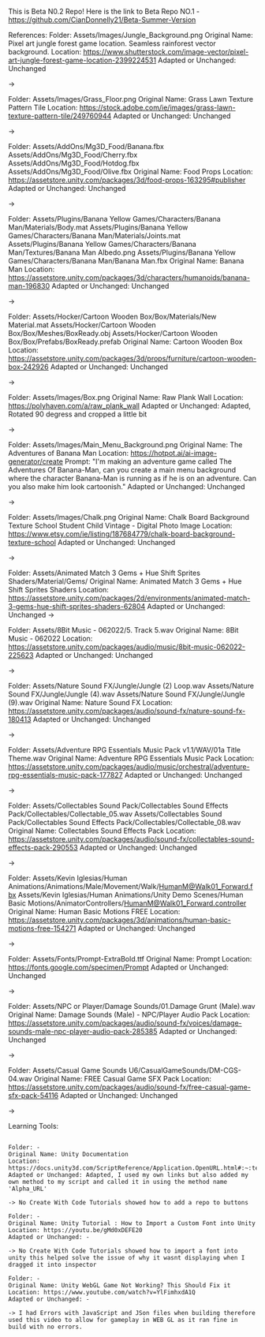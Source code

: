 This is Beta N0.2 Repo! Here is the link to Beta Repo NO.1 - https://github.com/CianDonnelly21/Beta-Summer-Version

References:
Folder: Assets/Images/Jungle_Background.png
Original Name: Pixel art jungle forest game location. Seamless rainforest vector background.
Location: https://www.shutterstock.com/image-vector/pixel-art-jungle-forest-game-location-2399224531
Adapted or Unchanged: Unchanged

->

Folder: Assets/Images/Grass_Floor.png
Original Name: Grass Lawn Texture Pattern Tile 
Location: https://stock.adobe.com/ie/images/grass-lawn-texture-pattern-tile/249760944
Adapted or Unchanged: Unchanged

->

Folder: 
Assets/AddOns/Mg3D_Food/Banana.fbx
Assets/AddOns/Mg3D_Food/Cherry.fbx
Assets/AddOns/Mg3D_Food/Hotdog.fbx
Assets/AddOns/Mg3D_Food/Olive.fbx
Original Name: Food Props
Location: https://assetstore.unity.com/packages/3d/food-props-163295#publisher
Adapted or Unchanged: Unchanged

->

Folder: 
Assets/Plugins/Banana Yellow Games/Characters/Banana Man/Materials/Body.mat
Assets/Plugins/Banana Yellow Games/Characters/Banana Man/Materials/Joints.mat
Assets/Plugins/Banana Yellow Games/Characters/Banana Man/Textures/Banana Man Albedo.png
Assets/Plugins/Banana Yellow Games/Characters/Banana Man/Banana Man.fbx
Original Name: Banana Man
Location: https://assetstore.unity.com/packages/3d/characters/humanoids/banana-man-196830
Adapted or Unchanged: Unchanged

->

Folder:
Assets/Hocker/Cartoon Wooden Box/Box/Materials/New Material.mat
Assets/Hocker/Cartoon Wooden Box/Box/Meshes/BoxReady.obj
Assets/Hocker/Cartoon Wooden Box/Box/Prefabs/BoxReady.prefab
Original Name: Cartoon Wooden Box
Location: https://assetstore.unity.com/packages/3d/props/furniture/cartoon-wooden-box-242926
Adapted or Unchanged: Unchanged

->

Folder: Assets/Images/Box.png
Original Name: Raw Plank Wall
Location: https://polyhaven.com/a/raw_plank_wall
Adapted or Unchanged: Adapted, Rotated 90 degress and cropped a little bit

->

Folder: Assets/Images/Main_Menu_Background.png
Original Name: The Adventures of Banana Man
Location: https://hotpot.ai/ai-image-generator/create
Prompt: "I'm making an adventure game called The Adventures Of Banana-Man, can you create a main menu background where the character Banana-Man is running as if he is on an adventure. Can you also make him look cartoonish."
Adapted or Unchanged: Unchanged

->

Folder: Assets/Images/Chalk.png
Original Name: Chalk Board Background Texture School Student Child Vintage - Digital Photo Image
Location: https://www.etsy.com/ie/listing/187684779/chalk-board-background-texture-school
Adapted or Unchanged: Unchanged

->

Folder: Assets/Animated Match 3 Gems + Hue Shift Sprites Shaders/Material/Gems/
Original Name: Animated Match 3 Gems + Hue Shift Sprites Shaders
Location: https://assetstore.unity.com/packages/2d/environments/animated-match-3-gems-hue-shift-sprites-shaders-62804
Adapted or Unchanged: Unchanged
->

Folder: Assets/8Bit Music - 062022/5. Track 5.wav
Original Name: 8Bit Music - 062022
Location: https://assetstore.unity.com/packages/audio/music/8bit-music-062022-225623
Adapted or Unchanged: Unchanged

->

Folder: 
Assets/Nature Sound FX/Jungle/Jungle (2) Loop.wav
Assets/Nature Sound FX/Jungle/Jungle (4).wav
Assets/Nature Sound FX/Jungle/Jungle (9).wav
Original Name: Nature Sound FX
Location: https://assetstore.unity.com/packages/audio/sound-fx/nature-sound-fx-180413
Adapted or Unchanged: Unchanged

->

Folder: Assets/Adventure RPG Essentials Music Pack v1.1/WAV/01a Title Theme.wav
Original Name: Adventure RPG Essentials Music Pack
Location: https://assetstore.unity.com/packages/audio/music/orchestral/adventure-rpg-essentials-music-pack-177827
Adapted or Unchanged: Unchanged

->

Folder: 
Assets/Collectables Sound Pack/Collectables Sound Effects Pack/Collectables/Collectable_05.wav
Assets/Collectables Sound Pack/Collectables Sound Effects Pack/Collectables/Collectable_08.wav
Original Name: Collectables Sound Effects Pack
Location: https://assetstore.unity.com/packages/audio/sound-fx/collectables-sound-effects-pack-290553
Adapted or Unchanged: Unchanged

->

Folder: 
Assets/Kevin Iglesias/Human Animations/Animations/Male/Movement/Walk/HumanM@Walk01_Forward.fbx
Assets/Kevin Iglesias/Human Animations/Unity Demo Scenes/Human Basic Motions/AnimatorControllers/HumanM@Walk01_Forward.controller
Original Name: Human Basic Motions FREE
Location: https://assetstore.unity.com/packages/3d/animations/human-basic-motions-free-154271
Adapted or Unchanged: Unchanged

->

Folder: Assets/Fonts/Prompt-ExtraBold.ttf
Original Name: Prompt
Location: https://fonts.google.com/specimen/Prompt
Adapted or Unchanged: Unchanged

->

Folder: Assets/NPC or Player/Damage Sounds/01.Damage Grunt (Male).wav
Original Name: Damage Sounds (Male) - NPC/Player Audio Pack
Location: https://assetstore.unity.com/packages/audio/sound-fx/voices/damage-sounds-male-npc-player-audio-pack-285385
Adapted or Unchanged: Unchanged

->

Folder: Assets/Casual Game Sounds U6/CasualGameSounds/DM-CGS-04.wav
Original Name: FREE Casual Game SFX Pack
Location: https://assetstore.unity.com/packages/audio/sound-fx/free-casual-game-sfx-pack-54116
Adapted or Unchanged: Unchanged

->

Learning Tools:
~~~~~~~~~~~~~~~~~~~~~~~~~~~~~~~~~~~~~~~~~~~~~~~~~~~~~~~~~~~~~~~~~~~~~~~~~~~~~~~~~~~~~~~~~~~~~~~~~~~~~~~~~~~~~~~~~~~~~~~~~~~~~~~~~~~~~~~~~~~~~~~~~~~~~~~~~~~~~

Folder: -
Original Name: Unity Documentation
Location: https://docs.unity3d.com/ScriptReference/Application.OpenURL.html#:~:text=OpenURL%20opens%20the%20URL%20in,URL%20function%20with%20a%20custom%20.
Adapted or Unchanged: Adapted, I used my own links but also added my own method to my script and called it in using the method name 'Alpha_URL'

-> No Create With Code Tutorials showed how to add a repo to buttons

Folder: -
Original Name: Unity Tutorial : How to Import a Custom Font into Unity
Location: https://youtu.be/gMd0xDEFE20
Adapted or Unchanged: -

-> No Create With Code Tutorials showed how to import a font into unity this helped solve the issue of why it wasnt displaying when I dragged it into inspector

Folder: - 
Original Name: Unity WebGL Game Not Working? This Should Fix it
Location: https://www.youtube.com/watch?v=YlFimhxdA1Q
Adapted or Unchanged: -

-> I had Errors with JavaScript and JSon files when building therefore used this video to allow for gameplay in WEB GL as it ran fine in build with no errors.
